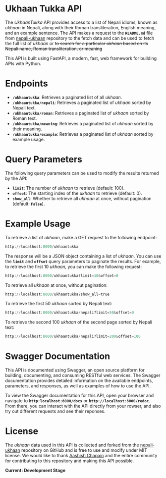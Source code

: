 
# Ukhaan Tukka API

The *UkhaanTukka* API provides access to a list of Nepali idioms, known as *ukhaan* in Nepali, along with their Roman transliteration, English meaning, and an example sentence. The API makes a request to the **`README.md`** file from <a href = ''>nepali-ukhaan</a> repository to the fetch data and can be used to fetch the full list of *ukhaan* or ~~to search for a particular *ukhaan* based on its Nepali name, Roman transliteration, or meaning~~

This API is built using FastAPI, a modern, fast, web framework for building APIs with Python. 

# Endpoints

- **`/ukhaantukka`**: Retrieves a paginated list of all *ukhaan*.<br>
- **`/ukhaantukka/nepali`**: Retrieves a paginated list of *ukhaan* sorted by Nepali text.<br>
- **`/ukhaantukka/roman`**: Retrieves a paginated list of *ukhaan* sorted by Roman text.<br>
- **`/ukhaantukka/meaning`**: Retrieves a paginated list of *ukhaan* sorted by their meaning.<br>
- **`/ukhaantukka/example`**: Retrieves a paginated list of *ukhaan* sorted by example usage.<br>

# Query Parameters

The following query parameters can be used to modify the results returned by the API:

- **`limit`**: The number of *ukhaan* to retrieve (default: 100).<br>
- **`offset`**: The starting index of the *ukhaan* to retrieve (default: 0).<br>
- **`show_all`**: Whether to retrieve all *ukhaan* at once, without pagination (default: **`False`**).<br>

# Example Usage

To retrieve a list of *ukhaan*, make a GET request to the following endpoint:
```python
http://localhost:8000/ukhaantukka
```
The response will be a JSON object containing a list of *ukhaan*. You can use the **`limit`** and **`offset`** query parameters to paginate the results. For example, to retrieve the first 10 *ukhaan*, you can make the following request:
```python
http://localhost:8000/ukhaantukka?limit=10&offset=0
```
To retrieve all *ukhaan* at once, without pagination:
```python
http://localhost:8000/ukhaantukka?show_all=true
```
To retrieve the first 50 *ukhaan* sorted by Nepali text:
```python
http://localhost:8000/ukhaantukka/nepali?limit=50&offset=0
```
To retrieve the second 100 *ukhaan* of the second page sorted by Nepali text:
```python
http://localhost:8000/ukhaantukka/nepali?limit=200&offset=100
```

# Swagger Documentation

This API is documented using Swagger, an open source platform for building, documenting, and consuming RESTful web services. The Swagger documentation provides detailed information on the available endpoints, parameters, and responses, as well as examples of how to use the API.

To view the Swagger documentation for this API, open your browser and navigate to **`http:localhost:8000/docs`** or **`http://localhost:8000/redoc`**. From there, you can interact with the API directly from your rowser, and also try out different requests and see their reponses.

# License

The *ukhaan* data used in this API is collected and forked from the <a href = "https://github.com/chapainaashish/nepali-ukhaan">nepali-ukhaan</a> repository on GitHub and is free to use and modify under MIT license. We would like to thank <a href = "https://github.com/chapainaashish">Aashish Chapain</a> and the entire community for contributing to this repository and making this API possible.

**Current: Development Stage**
